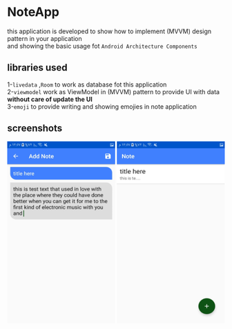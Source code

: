 # NoteApp
this application is developed to show how to implement (MVVM) design pattern in your application <br />
and showing the basic usage fot `Android Architecture Components` <br />

## libraries used 
1-`livedata` ,`Room` to work as database fot this application <br />
2-`viewmodel` work as ViewModel in (MVVM) pattern to provide UI with data **without care of update the UI** <br />
3-`emoji` to provide writing and showing emojies in note application

## screenshots
<p float="left">
<img src="https://github.com/ShamsEldeenAnd/images/blob/master/noteAppimgs/Screenshot_%D9%A2%D9%A0%D9%A1%D9%A8%D9%A1%D9%A2%D9%A1%D9%A7-%D9%A1%D9%A2%D9%A5%D9%A7%D9%A0%D9%A9.jpg" width="250" height="420" />
<img src="https://github.com/ShamsEldeenAnd/images/blob/master/noteAppimgs/Screenshot_%D9%A2%D9%A0%D9%A1%D9%A8%D9%A1%D9%A2%D9%A1%D9%A7-%D9%A1%D9%A2%D9%A5%D9%A7%D9%A3%D9%A4.jpg" width="250" height="420" />
</p>


